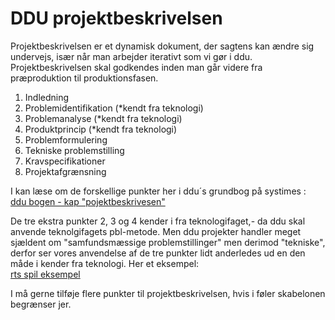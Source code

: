 <style>
    body{
         background-image: url('groupwork.jpg');   
    }
</style>

<h1> DDU projektbeskrivelsen </h1>

Projektbeskrivelsen er et dynamisk dokument, der sagtens kan ændre sig undervejs, især når man arbejder iterativt som vi gør i ddu.
Projektbeskrivelsen skal godkendes inden man går videre fra præproduktion til produktionsfasen.

1. Indledning
2. Problemidentifikation (*kendt fra teknologi)
3. Problemanalyse (*kendt fra teknologi)
4. Produktprincip (*kendt fra teknologi)
5. Problemformulering
6. Tekniske problemstilling
7. Kravspecifikationer
8. Projektafgrænsning

I kan læse om de forskellige punkter her i ddu´s grundbog på systimes :      
[ddu bogen - kap "pojektbeskrivesen"](https://ddu.systime.dk/?id=224)

De tre ekstra punkter 2, 3 og 4 kender i fra teknologifaget,- da ddu skal anvende teknolgifagets pbl-metode.
Men ddu projekter handler meget sjældent om "samfundsmæssige problemstillinger" men derimod "tekniske", derfor ser vores anvendelse af de tre punkter lidt anderledes ud en den måde i kender fra teknologi. Her et eksempel:      
[rts spil eksempel](rts-spil-eksempel.md)

I må gerne tilføje flere punkter til projektbeskrivelsen, hvis i føler skabelonen begrænser jer.